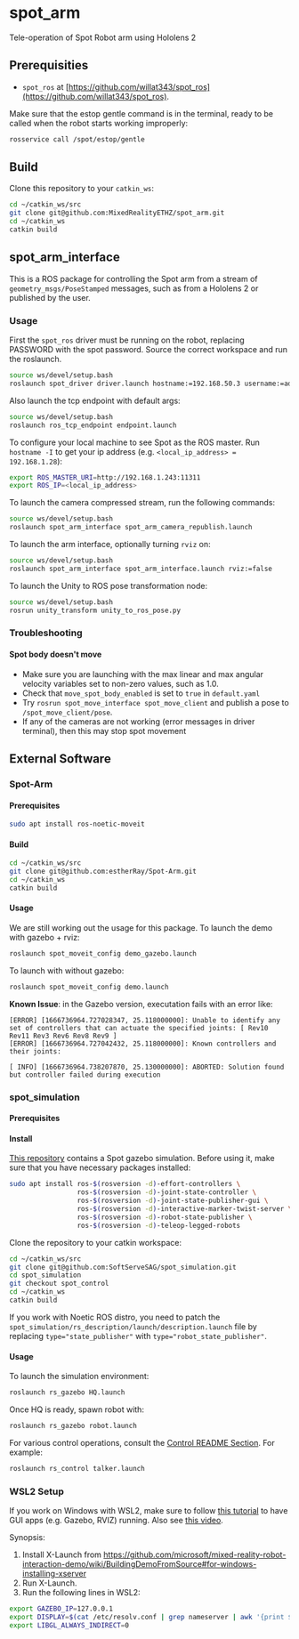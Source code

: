 # spot_arm
Tele-operation of Spot Robot arm using Hololens 2

## Prerequisities

* `spot_ros` at [https://github.com/willat343/spot_ros](https://github.com/willat343/spot_ros).

Make sure that the estop gentle command is in the terminal, ready to be called when the robot starts working improperly:

```bash
rosservice call /spot/estop/gentle
```

## Build

Clone this repository to your `catkin_ws`:
```bash
cd ~/catkin_ws/src
git clone git@github.com:MixedRealityETHZ/spot_arm.git
cd ~/catkin_ws
catkin build
```

## spot_arm_interface

This is a ROS package for controlling the Spot arm from a stream of `geometry_msgs/PoseStamped` messages, such as from a Hololens 2 or published by the user.

### Usage

First the `spot_ros` driver must be running on the robot, replacing PASSWORD with the spot password. Source the correct workspace and run the roslaunch.

```bash
source ws/devel/setup.bash
roslaunch spot_driver driver.launch hostname:=192.168.50.3 username:=admin password:=PASSWORD max_linear_velocity_x:=1.0 max_linear_velocity_y:=1.0 max_angular_velocity_z:=1.0
```

Also launch the tcp endpoint with default args:
```bash
source ws/devel/setup.bash
roslaunch ros_tcp_endpoint endpoint.launch
```

To configure your local machine to see Spot as the ROS master. Run `hostname -I` to get your ip address (e.g. `<local_ip_address> = 192.168.1.28`):
```bash
export ROS_MASTER_URI=http://192.168.1.243:11311
export ROS_IP=<local_ip_address>
```
To launch the camera compressed stream, run the following commands:
```bash
source ws/devel/setup.bash
roslaunch spot_arm_interface spot_arm_camera_republish.launch
```


To launch the arm interface, optionally turning `rviz` on:
```bash
source ws/devel/setup.bash
roslaunch spot_arm_interface spot_arm_interface.launch rviz:=false
```

To launch the Unity to ROS pose transformation node:
```bash
source ws/devel/setup.bash
rosrun unity_transform unity_to_ros_pose.py
```

### Troubleshooting

#### Spot body doesn't move

* Make sure you are launching with the max linear and max angular velocity variables set to non-zero values, such as 1.0.
* Check that `move_spot_body_enabled` is set to `true` in `default.yaml`
* Try `rosrun spot_move_interface spot_move_client` and publish a pose to `/spot_move_client/pose`.
* If any of the cameras are not working (error messages in driver terminal), then this may stop spot movement

## External Software

### Spot-Arm

#### Prerequisites

```bash
sudo apt install ros-noetic-moveit
```

#### Build

```bash
cd ~/catkin_ws/src
git clone git@github.com:estherRay/Spot-Arm.git
cd ~/catkin_ws
catkin build
```

#### Usage

We are still working out the usage for this package. To launch the demo with gazebo + rviz:
```bash
roslaunch spot_moveit_config demo_gazebo.launch
```

To launch with without gazebo:
```bash
roslaunch spot_moveit_config demo.launch
```

**Known Issue**: in the Gazebo version, executation fails with an error like:
```
[ERROR] [1666736964.727028347, 25.118000000]: Unable to identify any set of controllers that can actuate the specified joints: [ Rev10 Rev11 Rev3 Rev6 Rev8 Rev9 ]
[ERROR] [1666736964.727042432, 25.118000000]: Known controllers and their joints:

[ INFO] [1666736964.738207870, 25.130000000]: ABORTED: Solution found but controller failed during execution
```

### spot_simulation

#### Prerequisites



#### Install

[This repository](https://github.com/SoftServeSAG/spot_simulation/tree/spot_control) contains a Spot gazebo simulation. Before using it, make sure that you have necessary packages installed:
```bash
sudo apt install ros-$(rosversion -d)-effort-controllers \
                 ros-$(rosversion -d)-joint-state-controller \
                 ros-$(rosversion -d)-joint-state-publisher-gui \
                 ros-$(rosversion -d)-interactive-marker-twist-server \
                 ros-$(rosversion -d)-robot-state-publisher \
                 ros-$(rosversion -d)-teleop-legged-robots
```

Clone the repository to your catkin workspace:
```bash
cd ~/catkin_ws/src
git clone git@github.com:SoftServeSAG/spot_simulation.git
cd spot_simulation
git checkout spot_control
cd ~/catkin_ws
catkin build
```

If you work with Noetic ROS distro, you need to patch the `spot_simulation/rs_description/launch/description.launch` file by replacing `type="state_publisher"` with `type="robot_state_publisher"`. 

#### Usage

To launch the simulation environment:
```bash
roslaunch rs_gazebo HQ.launch
```

Once HQ is ready, spawn robot with:
```bash
roslaunch rs_gazebo robot.launch
```

For various control operations, consult the [Control README Section](https://github.com/SoftServeSAG/spot_simulation/tree/spot_control#control). For example:
```bash
roslaunch rs_control talker.launch 
```

### WSL2 Setup

If you work on Windows with WSL2, make sure to follow [this tutorial](https://github.com/microsoft/mixed-reality-robot-interaction-demo/wiki/BuildingDemoFromSource#for-windows-installing-xserver) to have GUI apps (e.g. Gazebo, RVIZ) running. Also see [this video](https://youtu.be/DW7l9LHdK5c).

Synopsis:
1. Install X-Launch from https://github.com/microsoft/mixed-reality-robot-interaction-demo/wiki/BuildingDemoFromSource#for-windows-installing-xserver
2. Run X-Launch.
3. Run the following lines in WSL2:
```bash
export GAZEBO_IP=127.0.0.1
export DISPLAY=$(cat /etc/resolv.conf | grep nameserver | awk '{print $2}'):0 
export LIBGL_ALWAYS_INDIRECT=0
```
